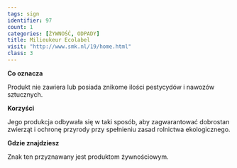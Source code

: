 ```yaml
---
tags: sign
identifier: 97
count: 1
categories: [ŻYWNOŚĆ, ODPADY]
title: Milieukeur Ecolabel
visit: "http://www.smk.nl/19/home.html"
class: 3
---
```

**Co oznacza**

Produkt nie zawiera lub posiada znikome ilości pestycydów i nawozów sztucznych.

**Korzyści**

Jego produkcja odbywała się w taki sposób, aby zagwarantować dobrostan zwierząt i ochronę przyrody przy spełnieniu zasad rolnictwa ekologicznego.

**Gdzie znajdziesz**

Znak ten przyznawany jest produktom żywnościowym.
